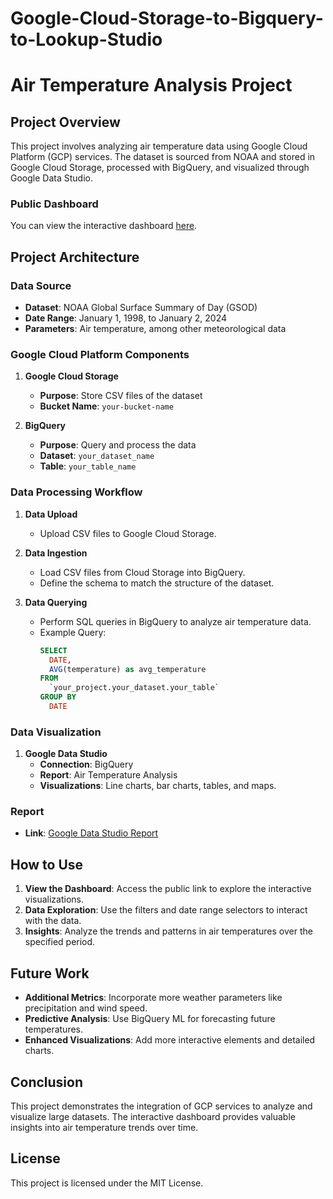 # Google-Cloud-Storage-to-Bigquery-to-Lookup-Studio

# Air Temperature Analysis Project

## Project Overview
This project involves analyzing air temperature data using Google Cloud Platform (GCP) services. The dataset is sourced from NOAA and stored in Google Cloud Storage, processed with BigQuery, and visualized through Google Data Studio.

### Public Dashboard
You can view the interactive dashboard [here](https://lookerstudio.google.com/reporting/4c21dfa2-7c42-4246-9d00-0dda3fd43cb1).

## Project Architecture

### Data Source
- **Dataset**: NOAA Global Surface Summary of Day (GSOD)
- **Date Range**: January 1, 1998, to January 2, 2024
- **Parameters**: Air temperature, among other meteorological data

### Google Cloud Platform Components
1. **Google Cloud Storage**
   - **Purpose**: Store CSV files of the dataset
   - **Bucket Name**: `your-bucket-name`
   
2. **BigQuery**
   - **Purpose**: Query and process the data
   - **Dataset**: `your_dataset_name`
   - **Table**: `your_table_name`

### Data Processing Workflow
1. **Data Upload**
   - Upload CSV files to Google Cloud Storage.

2. **Data Ingestion**
   - Load CSV files from Cloud Storage into BigQuery.
   - Define the schema to match the structure of the dataset.

3. **Data Querying**
   - Perform SQL queries in BigQuery to analyze air temperature data.
   - Example Query:
     ```sql
     SELECT
       DATE,
       AVG(temperature) as avg_temperature
     FROM
       `your_project.your_dataset.your_table`
     GROUP BY
       DATE
     ```

### Data Visualization
1. **Google Data Studio**
   - **Connection**: BigQuery
   - **Report**: Air Temperature Analysis
   - **Visualizations**: Line charts, bar charts, tables, and maps.

### Report
- **Link**: [Google Data Studio Report](https://lookerstudio.google.com/reporting/4c21dfa2-7c42-4246-9d00-0dda3fd43cb1)

## How to Use
1. **View the Dashboard**: Access the public link to explore the interactive visualizations.
2. **Data Exploration**: Use the filters and date range selectors to interact with the data.
3. **Insights**: Analyze the trends and patterns in air temperatures over the specified period.

## Future Work
- **Additional Metrics**: Incorporate more weather parameters like precipitation and wind speed.
- **Predictive Analysis**: Use BigQuery ML for forecasting future temperatures.
- **Enhanced Visualizations**: Add more interactive elements and detailed charts.

## Conclusion
This project demonstrates the integration of GCP services to analyze and visualize large datasets. The interactive dashboard provides valuable insights into air temperature trends over time.

## License
This project is licensed under the MIT License.

